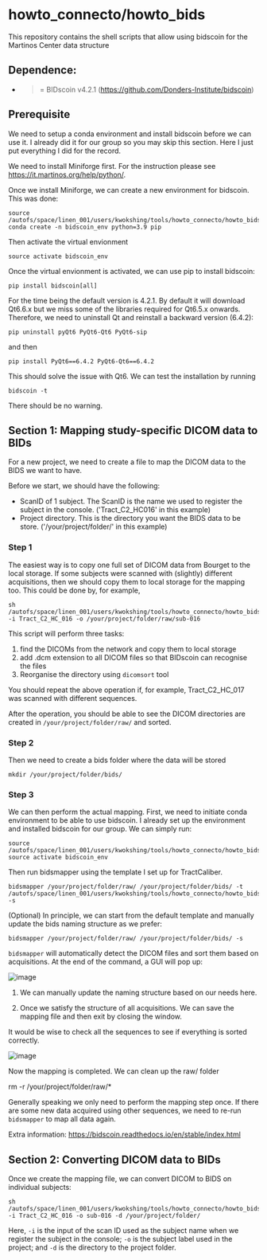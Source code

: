 # howto_connecto/howto_bids

This repository contains the shell scripts that allow using bidscoin for the Martinos Center data structure

## Dependence:

- >= BIDscoin v4.2.1 (https://github.com/Donders-Institute/bidscoin)

## Prerequisite

We need to setup a conda environment and install bidscoin before we can use it. I already did it for our group so you may skip this section. Here I just put everything I did for the record.

We need to install Miniforge first. For the instruction please see https://it.martinos.org/help/python/.

Once we install Miniforge, we can create a new environment for bidscoin. This was done:

```
source /autofs/space/linen_001/users/kwokshing/tools/howto_connecto/howto_bids/initiate_conda.sh 
conda create -n bidscoin_env python=3.9 pip
```

Then activate the virtual envionment
```
source activate bidscoin_env
```

Once the virtual envionment is activated, we can use pip to install bidscoin:
```
pip install bidscoin[all] 
```

For the time being the default version is 4.2.1. By default it will download Qt6.6.x but we miss some of the libraries required for Qt6.5.x onwards. Therefore, we need to uninstall Qt and reinstall a backward version (6.4.2):

```
pip uninstall pyQt6 PyQt6-Qt6 PyQt6-sip
```

and then

```
pip install PyQt6==6.4.2 PyQt6-Qt6==6.4.2
```
This should solve the issue with Qt6. We can test the installation by running

```
bidscoin -t 
```

There should be no warning.

## Section 1: Mapping study-specific DICOM data to BIDs

For a new project, we need to create a file to map the DICOM data to the BIDS we want to have.

Before we start, we should have the following:

- ScanID of 1 subject. The ScanID is the name we used to register the subject in the console. ('Tract_C2_HC016' in this example)
- Project directory. This is the directory you want the BIDS data to be store. ('/your/project/folder/' in this example)

### Step 1

The easiest way is to copy one full set of DICOM data from Bourget to the local storage. If some subjects were scanned with (slightly) different acquisitions, then we should copy them to local storage for the mapping too. This could be done by, for example,

```
sh /autofs/space/linen_001/users/kwokshing/tools/howto_connecto/howto_bids/copy_to_local.sh -i Tract_C2_HC_016 -o /your/project/folder/raw/sub-016
```

This script will perform three tasks:
1. find the DICOMs from the network and copy them to local storage
2. add .dcm extension to all DICOM files so that BIDscoin can recognise the files
3. Reorganise the directory using `dicomsort` tool

You should repeat the above operation if, for example, Tract_C2_HC_017 was scanned with different sequences.

After the operation, you should be able to see the DICOM directories are created in `/your/project/folder/raw/` and sorted.

### Step 2

Then we need to create a bids folder where the data will be stored

```
mkdir /your/project/folder/bids/
```

### Step 3

We can then perform the actual mapping. First, we need to initiate conda environment to be able to use bidscoin. I already set up the environment and installed bidscoin for our group. We can simply run:

```
source /autofs/space/linen_001/users/kwokshing/tools/howto_connecto/howto_bids/initiate_conda.sh 
source activate bidscoin_env
```

Then run bidsmapper using the template I set up for TractCaliber. 

```
bidsmapper /your/project/folder/raw/ /your/project/folder/bids/ -t  /autofs/space/linen_001/users/kwokshing/tools/howto_connecto/howto_bids/tractcaliber_template.yaml -s 
```

(Optional) In principle, we can start from the default template and manually update the bids naming structure as we prefer:
```
bidsmapper /your/project/folder/raw/ /your/project/folder/bids/ -s 
```

`bidsmapper` will automatically detect the DICOM files and sort them based on acquisitions. At the end of the command, a GUI will pop up:

![image](https://github.com/kschan0214/howto_connecto/howto_bids/blob/main/_images/bidseditor_1.jpg)

1. We can manually update the naming structure based on our needs here.

2. Once we satisfy the structure of all acquisitions. We can save the mapping file and then exit by closing the window.

It would be wise to check all the sequences to see if everything is sorted correctly.

![image](https://github.com/kschan0214/howto_connecto/howto_bids/blob/main/_images/bidseditor_2.jpg)

Now the mapping is completed. We can clean up the raw/ folder

rm -r /your/project/folder/raw/*

Generally speaking we only need to perform the mapping step once. If there are some new data acquired using other sequences, we need to re-run `bidsmapper` to map all data again.

Extra information: https://bidscoin.readthedocs.io/en/stable/index.html

## Section 2: Converting DICOM data to BIDs 

Once we create the mapping file, we can convert DICOM to BIDS on individual subjects:

```
sh /autofs/space/linen_001/users/kwokshing/tools/howto_connecto/howto_bids/dicom2bids.sh -i Tract_C2_HC_016 -o sub-016 -d /your/project/folder/
```

Here, `-i` is the input of the scan ID used as the subject name when we register the subject in the console; `-o` is the subject label used in the project; and `-d` is the directory to the project folder.
